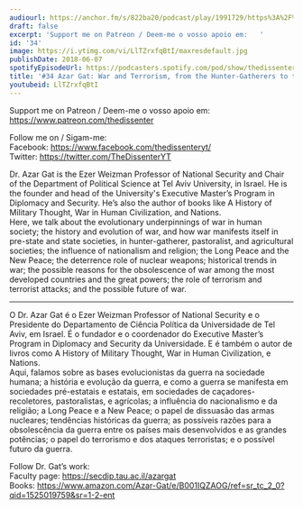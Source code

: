 ```yaml
---
audiourl: https://anchor.fm/s/822ba20/podcast/play/1991729/https%3A%2F%2Fd3ctxlq1ktw2nl.cloudfront.net%2Fproduction%2F2018-11-27%2F7601277-44100-2-1429ac7ba73c4.mp3
draft: false
excerpt: 'Support me on Patreon / Deem-me o vosso apoio em:   '
id: '34'
image: https://i.ytimg.com/vi/LlTZrxfqBtI/maxresdefault.jpg
publishDate: 2018-06-07
spotifyEpisodeUrl: https://podcasters.spotify.com/pod/show/thedissenter/episodes/34-Azar-Gat-War-and-Terrorism--from-the-Hunter-Gatherers-to-the-Long-Peace-e2r9jh
title: '#34 Azar Gat: War and Terrorism, from the Hunter-Gatherers to the Long Peace'
youtubeid: LlTZrxfqBtI
---
```

<div class="timelinks">

Support me on Patreon / Deem-me o vosso apoio em:   
https://www.patreon.com/thedissenter

Follow me on / Sigam-me:  
Facebook: https://www.facebook.com/thedissenteryt/  
Twitter: https://twitter.com/TheDissenterYT

Dr. Azar Gat is the Ezer Weizman Professor of National Security and Chair of the Department of Political Science at Tel Aviv University, in Israel. He is the founder and head of the University's Executive Master’s Program in Diplomacy and Security. He’s also the author of books like A History of Military Thought, War in Human Civilization, and Nations.   
Here, we talk about the evolutionary underpinnings of war in human society; the history and evolution of war, and how war manifests itself in pre-state and state societies, in hunter-gatherer, pastoralist, and agricultural societies; the influence of nationalism and religion; the Long Peace and the New Peace; the deterrence role of nuclear weapons; historical trends in war; the possible reasons for the obsolescence of war among the most developed countries and the great powers; the role of terrorism and terrorist attacks; and the possible future of war.

---

O Dr. Azar Gat é o Ezer Weizman Professor of National Security e o Presidente do Departamento de Ciência Política da Universidade de Tel Aviv, em Israel. É o fundador e o coordenador do Executive Master’s Program in Diplomacy and Security da Universidade. E é também o autor de livros como A History of Military Thought, War in Human Civilization, e Nations.  
Aqui, falamos sobre as bases evolucionistas da guerra na sociedade humana; a história e evolução da guerra, e como a guerra se manifesta em sociedades pré-estatais e estatais, em sociedades de caçadores-recoletores, pastoralistas, e agrícolas; a influência do nacionalismo e da religião; a Long Peace e a New Peace; o papel de dissuasão das armas nucleares; tendências históricas da guerra; as possíveis razões para a obsolescência da guerra entre os países mais desenvolvidos e as grandes potências; o papel do terrorismo e dos ataques terroristas; e o possível futuro da guerra. 

Follow Dr. Gat’s work:  
Faculty page: https://secdip.tau.ac.il/azargat  
Books: https://www.amazon.com/Azar-Gat/e/B001IQZAOG/ref=sr_tc_2_0?qid=1525019759&sr=1-2-ent</div>

